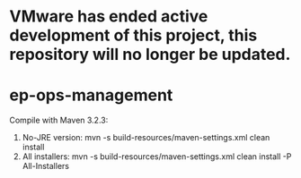 # VMware has ended active development of this project, this repository will no longer be updated.

# ep-ops-management
Compile with Maven 3.2.3:
1. No-JRE version: mvn -s build-resources/maven-settings.xml clean install
2. All installers: mvn -s build-resources/maven-settings.xml clean install -P All-Installers
